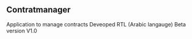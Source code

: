 ## Contratmanager
   Application to manage contracts 
   Deveoped RTL (Arabic langauge)
   Beta version V1.0

